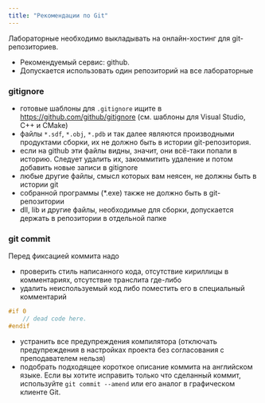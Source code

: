 ```yaml
---
title: "Рекомендации по Git"
---
```


Лабораторные необходимо выкладывать на онлайн-хостинг для git-репозиториев.

- Рекомендуемый сервис: github.
- Допускается использовать один репозиторий на все лабораторные

### gitignore

- готовые шаблоны для ```.gitignore``` ищите в https://github.com/github/gitignore (см. шаблоны для Visual Studio, C++ и CMake)
- файлы ```*.sdf```, ```*.obj```, ```*.pdb``` и так далее являются производными продуктами сборки, их не должно быть в истории git-репозитория.
- если на github эти файлы видны, значит, они всё-таки попали в историю. Следует удалить их, закоммитить удаление и потом добавить новые записи в gitignore
- любые другие файлы, смысл которых вам неясен, не должны быть в истории git
- собранной программы (*.exe) также не должно быть в git-репозитории
- dll, lib и другие файлы, необходимые для сборки, допускается держать в репозитории в отдельной папке

### git commit
Перед фиксацией коммита надо

- проверить стиль написанного кода, отсутствие кириллицы в комментариях, отсутствие транслита где-либо
- удалить неиспользуемый код либо поместить его в специальный комментарий

```cpp
#if 0
    // dead code here.
#endif
```

- устранить все предупреждения компилятора (отключать предупреждения в настройках проекта без согласования с преподавателем нельзя)
- подобрать подходящее короткое описание коммита на английском языке.
Если вы хотите исправить только что сделанный коммит, используйте ```git commit --amend``` или его аналог в графическом клиенте Git.
